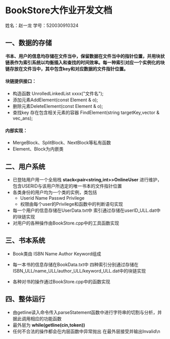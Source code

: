 # BookStore大作业开发文档

姓名：赵一龙	学号：520030910324

## 一、数据的存储

​	**书本、用户的信息均存储在文件当中，保留数据在文件当中的指针位置，并用块状链表作为索引系统以均衡插入和查找的时间效率。每一种索引对应一个实例化的块链存放在文件当中，其中包含key和对应数据的文件指针位置。**

#### 块链提供接口：

- 构造函数 UnrolledLinkedList<KeyLength> xxxx("文件名");
- 添加元素AddElement(const Element & o);
- 删除元素DeleteElement(const Element & o);
- 查找key 存在包含相关元素的容器 FindElement(string targetKey,vector<int> & vec_ans);

#### 内部实现：

- MergeBlock、SplitBlock、NextBlock等私有函数
- Element、Block为内嵌类

## 二、用户系统

- 已登陆用户用一个全局栈 **stack<pair<string,int>>OnlineUser** 进行维护，包含USERID与该用户所选定的唯一书本的文件指针位置
- 各类身份的用户均为一个类的实例，类包括
  - Userid Name Passwd Privilege
  - 权限由每个user的Privilege和函数中的判断语句实现
- 每一个用户的信息存储在UserData.txt中 索引通过存储在userID_ULL.dat中的块链实现
- 对用户的各种操作由BookStore.cpp中的工具函数实现

## 三、书本系统

- Book类由 ISBN Name Author Keyword组成
- 每一本书的信息存储在BookData.txt中 四种索引分别通过存储在ISBN_ULL/name_ULL/author_ULL/keyword_ULL.dat中的块链实现

- 各种对书的操作通过BookStore.cpp中的函数实现

## 四、整体运行

- 由getline读入命令传入parseStatement函数中进行字符串的切割与分析，并据此调用相应的功能函数
- 最外层为 **while(getline(cin,token))** 
- 任何不合法的操作都会在内层函数中异常抛出 在最外层接受并输出Invalid\n